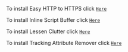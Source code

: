 To install Easy HTTP to HTTPS click [`Here`](https://github.com/InnoScorpio/Userscripts/raw/master/Easy%20HTTP%20to%20HTTPS.user.js)

To install Inline Script Buffer click  [`Here`](https://github.com/InnoScorpio/Userscripts/raw/master/Inline%20Script%20Buffer.user.js)

To install Lessen Clutter click [`Here`](https://github.com/InnoScorpio/Userscripts/raw/master/Lessen%20Clutter.user.js)

To install Tracking Attribute Remover click  [`Here`](https://github.com/InnoScorpio/Userscripts/raw/master/Tracking%20Attribute%20Remover.user.js)
